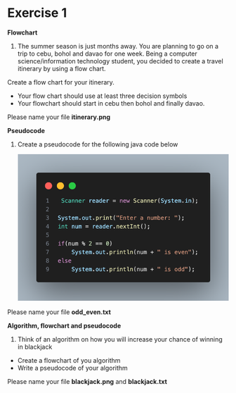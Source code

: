 # **Exercise 1**

 **Flowchart**


1. The summer season is just months away. You are planning to go on a trip to cebu, bohol and davao for one week. Being a computer science/information technology student, you decided to create a travel itinerary by using a flow chart.

Create a flow chart for your itinerary. 
- Your flow chart should use at least three decision symbols
- Your flowchart should start in cebu then bohol and finally davao.

Please name your file **itinerary.png**


 **Pseudocode**

1. Create a pseudocode for the following java code below

   <img src="odd even.png">

Please name your file **odd_even.txt**

 **Algorithm, flowchart and pseudocode**

1. Think of an algorithm on how you will increase your chance of winning in blackjack

- Create a flowchart of you algorithm
- Write a pseudocode of your algorithm

Please name your file **blackjack.png** and **blackjack.txt**

